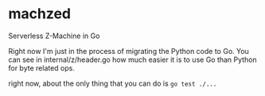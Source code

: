 # machzed
 Serverless Z-Machine in Go

Right now I'm just in the process of migrating the Python code to Go. You can see in internal/z/header.go how  much easier it is to use Go than Python for byte related ops.

right now, about the only thing that you can do is `go test ./...`
